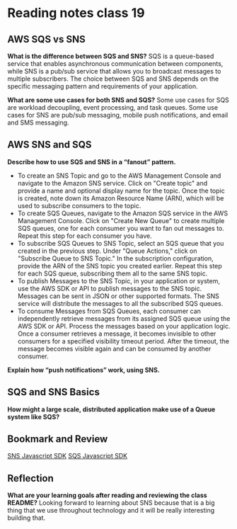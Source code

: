 # Reading notes class 19

## AWS SQS vs SNS

**What is the difference between SQS and SNS?**
SQS is a queue-based service that enables asynchronous communication between components, while SNS is a pub/sub service that allows you to broadcast messages to multiple subscribers. The choice between SQS and SNS depends on the specific messaging pattern and requirements of your application.

**What are some use cases for both SNS and SQS?**
Some use cases for SQS are workload decoupling, event processing, and task queues.
Some use cases for SNS are pub/sub messaging, mobile push notifications, and email and SMS messaging.

## AWS SNS and SQS

**Describe how to use SQS and SNS in a “fanout” pattern.**

- To create an SNS Topic and go to the AWS Management Console and navigate to the Amazon SNS service. Click on "Create topic" and provide a name and optional display name for the topic.
Once the topic is created, note down its Amazon Resource Name (ARN), which will be used to subscribe consumers to the topic.
- To create SQS Queues, navigate to the Amazon SQS service in the AWS Management Console. Click on "Create New Queue" to create multiple SQS queues, one for each consumer you want to fan out messages to. Repeat this step for each consumer you have.
- To subscribe SQS Queues to SNS Topic, select an SQS queue that you created in the previous step. Under "Queue Actions," click on "Subscribe Queue to SNS Topic." In the subscription configuration, provide the ARN of the SNS topic you created earlier.
Repeat this step for each SQS queue, subscribing them all to the same SNS topic.
- To publish Messages to the SNS Topic, in your application or system, use the AWS SDK or API to publish messages to the SNS topic.
Messages can be sent in JSON or other supported formats.
The SNS service will distribute the messages to all the subscribed SQS queues.
- To consume Messages from SQS Queues, each consumer can independently retrieve messages from its assigned SQS queue using the AWS SDK or API. Process the messages based on your application logic. Once a consumer retrieves a message, it becomes invisible to other consumers for a specified visibility timeout period. After the timeout, the message becomes visible again and can be consumed by another consumer.

**Explain how “push notifications” work, using SNS.**

## SQS and SNS Basics

**How might a large scale, distributed application make use of a Queue system like SQS?**

## Bookmark and Review

[SNS Javascript SDK](https://docs.aws.amazon.com/AWSJavaScriptSDK/latest/AWS/SNS.html)
[SQS Javascript SDK](https://docs.aws.amazon.com/AWSJavaScriptSDK/latest/AWS/SQS.html)

## Reflection

**What are your learning goals after reading and reviewing the class README?**
Looking forward to learning about SNS because that is a big thing that we use throughout technology and it will be really interesting building that.
